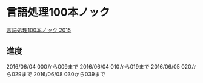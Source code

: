 # 言語処理100本ノック
[言語処理100本ノック 2015](http://www.cl.ecei.tohoku.ac.jp/nlp100/)

## 進度
2016/06/04 000から009まで
2016/06/04 010から019まで
2016/06/05 020から029まで
2016/06/08 030から039まで
